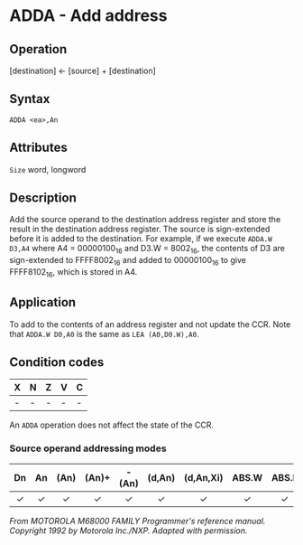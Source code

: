 # ADDA - Add address


## Operation
[destination] ← [source] + [destination]

## Syntax
```assembly
ADDA <ea>,An
```

## Attributes
`Size` word, longword

## Description
Add the source operand to the destination address register and
store the result in the destination address register. The source is
sign-extended before it is added to the destination. For example,
if we execute `ADDA.W D3,A4` where A4 = 00000100<sub>16</sub> and
D3.W = 8002<sub>16</sub>, the contents of D3 are sign-extended to FFFF8002<sub>16</sub> and
added to 00000100<sub>16</sub> to give FFFF8102<sub>16</sub>, which is stored in A4.


## Application
To add to the contents of an address register and not update the
CCR. Note that `ADDA.W D0,A0` is the same as `LEA (A0,D0.W),A0`.

## Condition codes
|X|N|Z|V|C|
|--|--|--|--|--|
|-|-|-|-|-|

An `ADDA` operation does not affect the state of the CCR.

### Source operand addressing modes
|Dn|An|(An)|(An)+|-(An)|(d,An)|(d,An,Xi)|ABS.W|ABS.L|(d,PC)|(d,PC,Xn)|imm|
|:-:|:-:|:-:|:-:|:-:|:-:|:-:|:-:|:-:|:-:|:-:|:-:|
|✓|✓|✓|✓|✓|✓|✓|✓|✓|✓|✓|✓|

*From MOTOROLA M68000 FAMILY Programmer's reference manual. Copyright 1992 by Motorola Inc./NXP. Adapted with permission.*
